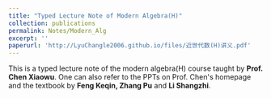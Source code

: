 ```yaml
---
title: "Typed Lecture Note of Modern Algebra(H)"
collection: publications
permalink: Notes/Modern_Alg
excerpt: ''
paperurl: 'http://LyuChangle2006.github.io/files/近世代数(H)讲义.pdf'
---
```


This is a typed lecture note of the modern algebra(H) course taught by **Prof. Chen Xiaowu**. One can also refer to the PPTs on Prof. Chen's homepage and the textbook by **Feng Keqin, Zhang Pu** and **Li Shangzhi**. 
